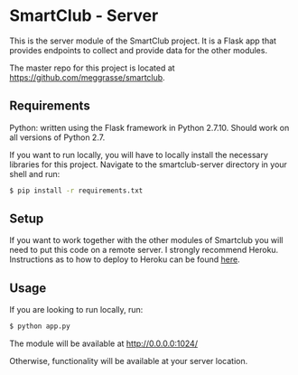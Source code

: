 # SmartClub - Server

This is the server module of the SmartClub project. It is a Flask app that provides endpoints to
collect and provide data for the other modules.

The master repo for this project is located at https://github.com/meggrasse/smartclub.

## Requirements

Python: written using the Flask framework in Python 2.7.10. Should work on all versions of Python 2.7.

If you want to run locally, you will have to locally install the necessary libraries for this project.
Navigate to the smartclub-server directory in your shell and run:

```bash
$ pip install -r requirements.txt
```

## Setup

If you want to work together with the other modules of Smartclub you will need to put this code on a remote server.
I strongly recommend Heroku. Instructions as to how to deploy to Heroku can be found
[here](https://devcenter.heroku.com/articles/getting-started-with-python).

## Usage

If you are looking to run locally, run:

```bash
$ python app.py
```

The module will be available at http://0.0.0.0:1024/

Otherwise, functionality will be available at your server location.
